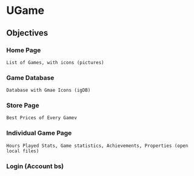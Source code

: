 # UGame

## Objectives
### Home Page
    List of Games, with icons (pictures)
### Game Database
    Database with Gmae Icons (igDB)
### Store Page
    Best Prices of Every Gamev
### Individual Game Page
    Hours Played Stats, Game statistics, Achievements, Properties (open local files)
### Login (Account bs)
